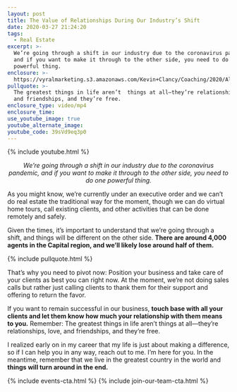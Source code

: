 ```yaml
---
layout: post
title: The Value of Relationships During Our Industry’s Shift
date: 2020-03-27 21:24:20
tags:
  - Real Estate
excerpt: >-
  We’re going through a shift in our industry due to the coronavirus pandemic,
  and if you want to make it through to the other side, you need to do one
  powerful thing.
enclosure: >-
  https://vyralmarketing.s3.amazonaws.com/Kevin+Clancy/Coaching/2020/Albany+Real+Estate+Agent-+We're+Going+Through+a+Shift.mp4
pullquote: >-
  The greatest things in life aren’t  things at all—they’re relationships, love,
  and friendships, and they’re free.
enclosure_type: video/mp4
enclosure_time:
use_youtube_image: true
youtube_alternate_image:
youtube_code: 39sVd9eq3p0
---
```


{% include youtube.html %}

<p style="text-align: center;"><em>We’re going through a shift in our industry due to the coronavirus pandemic, and if you want to make it through to the other side, you need to do one powerful thing.</em></p>

As you might know, we’re currently under an executive order and we can’t do real estate the traditional way for the moment, though we can do virtual home tours, call existing clients, and other activities that can be done remotely and safely.

Given the times, it’s important to understand that we’re going through a shift, and things will be different on the other side. **There are around 4,000 agents in the Capital region, and we’ll likely lose around half of them.**

{% include pullquote.html %}

That’s why you need to pivot now: Position your business and take care of your clients as best you can right now. At the moment, we’re not doing sales calls but rather just calling clients to thank them for their support and offering to return the favor.

If you want to remain successful in our business, **touch base with all your clients and let them know how much your relationship with them means to you.** Remember: The greatest things in life aren’t things at all—they’re relationships, love, and friendships, and they’re free.

I realized early on in my career that my life is just about making a difference, so if I can help you in any way, reach out to me. I’m here for you. In the meantime, remember that we live in the greatest country in the world and **things will turn around in the end.**

{% include events-cta.html %} {% include join-our-team-cta.html %}